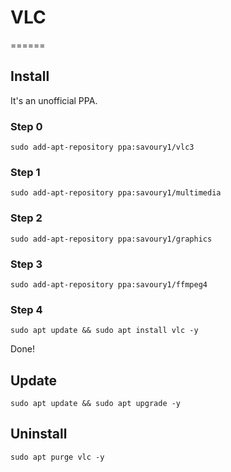 # VLC

======

## Install

It's an unofficial PPA.

### Step 0

```
sudo add-apt-repository ppa:savoury1/vlc3
```

### Step 1

```
sudo add-apt-repository ppa:savoury1/multimedia
```

### Step 2

```
sudo add-apt-repository ppa:savoury1/graphics
```

### Step 3

```
sudo add-apt-repository ppa:savoury1/ffmpeg4
```

### Step 4

```
sudo apt update && sudo apt install vlc -y
```

Done!

## Update

```
sudo apt update && sudo apt upgrade -y
```

## Uninstall

```
sudo apt purge vlc -y
```
